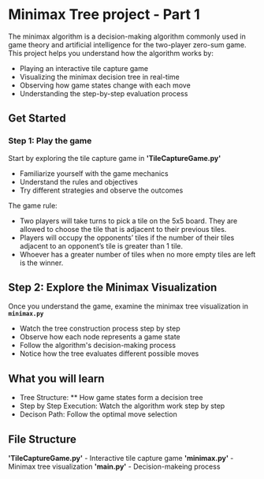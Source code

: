 # Minimax Tree project - Part 1

The minimax algorithm is a decision-making algorithm commonly used in game theory and artificial intelligence for the two-player zero-sum game. This project helps you understand how the algorithm works by:
- Playing an interactive tile capture game
- Visualizing the minimax decision tree in real-time
- Observing how game states change with each move
- Understanding the step-by-step evaluation process

## Get Started
### Step 1: Play the game
Start by exploring the tile capture game in **'TileCaptureGame.py'**
- Familiarize yourself with the game mechanics
- Understand the rules and objectives
- Try different strategies and observe the outcomes

The game rule:
- Two players will take turns to pick a tile on the 5x5 board. They are allowed to choose the tile that is adjacent to their previous tiles.
- Players will occupy the opponents’ tiles if the number of their tiles adjacent to an opponent’s tile is greater than 1 tile.
- Whoever has a greater number of tiles when no more empty tiles are left is the winner.

## Step 2: Explore the Minimax Visualization
Once you understand the game, examine the minimax tree visualization in **`minimax.py`**
- Watch the tree construction process step by step
- Observe how each node represents a game state
- Follow the algorithm's decision-making process
- Notice how the tree evaluates different possible moves

## What you will learn
- Tree Structure: ** How game states form a decision tree
- Step by Step Execution: Watch the algorithm work step by step
- Decison Path: Follow the optimal move selection

## File Structure
**'TileCaptureGame.py'** - Interactive tile capture game
**'minimax.py'** - Minimax tree visualization
**'main.py'** - Decision-makeing process 




